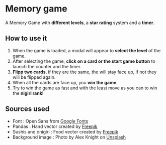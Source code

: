 # Memory game

A Memory Game with **different levels**, a **star rating** system and a **timer**.


## How to use it

1. When the game is loaded, a modal will appear to **select the level** of the game.
2. After selecting the game, **click on a card or the start game button** to launch the counter and the timer.
3. **Flipp two cards**, if they are the same, the will stay face up, if not they will be flipped again.
4. When all the cards are face up, you **win the game**.
5. Try to win the game as fast and with the least move as you can to win the **nigiri rank**!

## Sources used

- Font : Open Sans from [Google Fonts](https://fonts.google.com/specimen/Open+Sans)
- Pandas : Hand vector created by [Freepik](https://www.freepik.com/free-photos-vectors/hand")
- Sushis and onigiri : Food vector created by [Freepik](https://www.freepik.com/free-photos-vectors/food")
- Background image : Photo by Alex Knight on [Unsplash](https://unsplash.com/photos/DpPutJwgyW8)
